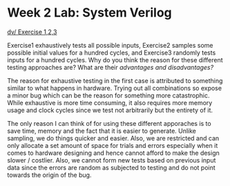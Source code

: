 # Week 2 Lab: System Verilog

[dv/ Exercise 1,2,3](https://github.com/NYU-Processor-Design/onboarding-lab-2/tree/main/dv)

Exercise1 exhaustively tests all possible inputs, Exercise2 samples some possible initial values for a hundred cycles, and Exercise3 randomly tests inputs for a hundred cycles. Why do you think the reason for these different testing approaches are? What are their *advantages and disadvantages?*

The reason for exhaustive testing in the first case is attributed to something similar to what happens in hardware. Trying out all combinations so expose a minor bug which can be the reason for something more catastrophic. While exhaustive is more time consuming, it also requires more memory usage and clock cycles since we test not arbitrarily but the entirety of it.

The only reason I can think of for using these different apporaches is to save time, memory and  the fact that it is easier to generate. Unlike sampling, we do things quicker and easier. Also, we are restricted and can only allocate a set amount of space for trials and errors especially when it comes to hardware designing and hence cannot afford to make the design slower / costlier. Also, we cannot form new tests based on previous input data since the errors are random as subjected to testing and do not point towards the origin of the bug.
